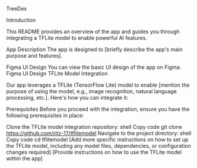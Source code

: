 TreeDex

Introduction

This README provides an overview of the app and guides you through integrating a TFLite model to enable powerful AI features.

App Description
The app is designed to [briefly describe the app's main purpose and features].

Figma UI Design
You can view the basic UI design of the app on Figma: Figma UI Design
TFLite Model Integration

Our app leverages a TFLite (TensorFlow Lite) model to enable [mention the purpose of using the model, e.g., image recognition, natural language processing, etc.]. Here's how you can integrate it:

Prerequisites
Before you proceed with the integration, ensure you have the following prerequisites in place:

Clone the TFLite model integration repository:
shell
Copy code
git clone https://github.com/ritz-17/tflitemodel
Navigate to the project directory:
shell
Copy code
cd tflitemodel
[Add more specific instructions on how to set up the TFLite model, including any model files, dependencies, or configuration changes required]
[Provide instructions on how to use the TFLite model within the app]
